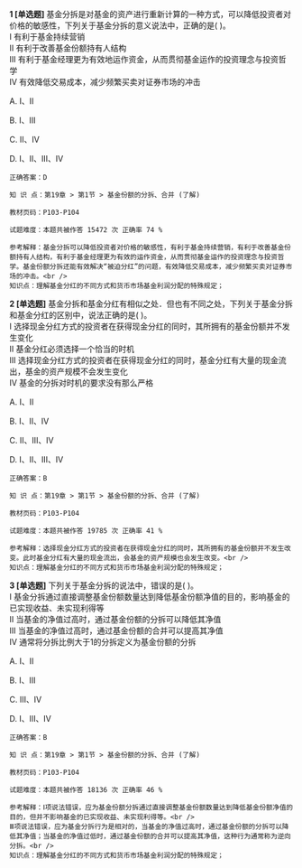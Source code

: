 **1 [单选题]** 基金分拆是对基金的资产进行重新计算的一种方式，可以降低投资者对价格的敏感性，下列关于基金分拆的意义说法中，正确的是( )。 <br />
Ⅰ 有利于基金持续营销 <br />
Ⅱ 有利于改善基金份额持有人结构 <br />
Ⅲ 有利于基金经理更为有效地运作资金，从而贯彻基金运作的投资理念与投资哲学 <br />
Ⅳ 有效降低交易成本，减少频繁买卖对证券市场的冲击

A. Ⅰ、Ⅱ

B. Ⅰ、Ⅲ

C. Ⅱ、Ⅳ

D. Ⅰ、Ⅱ、Ⅲ、Ⅳ 

```
正确答案：D

知 识 点：第19章 > 第1节 > 基金份额的分拆、合并 (了解)

教材页码：P103-P104

试题难度：本题共被作答 15472 次 正确率 74 %

参考解释：基金分拆可以降低投资者对价格的敏感性，有利于基金持续营销，有利于改善基金份额持有人结构，有利于基金经理更为有效的运作资金，从而贯彻基金运作的投资理念与投资哲学。基金份额分拆还能有效解决“被迫分红”的问题，有效降低交易成本，减少频繁买卖对证券市场的冲击。<br />
知识点：理解基金分红的不同方式和货币市场基金利润分配的特殊规定；
```


**2 [单选题]** 基金分拆和基金分红有相似之处．但也有不同之处，下列关于基金分拆和基金分红的区别中，说法正确的是( )。 <br />
Ⅰ 选择现金分红方式的投资者在获得现金分红的同时，其所拥有的基金份额并不发生变化 <br />
Ⅱ 基金分红必须选择一个恰当的时机 <br />
Ⅲ 选择现金分红方式的投资者在获得现金分红的同时，基金分红有大量的现金流出，基金的资产规模不会发生变化 <br />
Ⅳ 基金的分拆对时机的要求没有那么严格

A. Ⅰ、Ⅱ

B. Ⅰ、Ⅱ、Ⅳ

C. Ⅱ、Ⅲ、Ⅳ

D. Ⅰ、Ⅱ、Ⅲ、Ⅳ 

```
正确答案：B

知 识 点：第19章 > 第1节 > 基金份额的分拆、合并 (了解)

教材页码：P103-P104

试题难度：本题共被作答 19785 次 正确率 41 %

参考解释：选择现金分红方式的投资者在获得现金分红的同时，其所拥有的基金份额并不发生改变。此时基金分红有大量的现金流出，会基金的资产规模也会发生改变。<br />
知识点：理解基金分红的不同方式和货币市场基金利润分配的特殊规定；
```


**3 [单选题]** 下列关于基金分拆的说法中，错误的是( )。 <br />
Ⅰ 基金分拆通过直接调整基金份额数量达到降低基金份额净值的目的，影响基金的已实现收益、未实现利得等 <br />
Ⅱ 当基金的净值过高时，通过基金份额的分拆可以降低其净值 <br />
Ⅲ 当基金的净值过高时，通过基金份额的合并可以提高其净值 <br />
Ⅳ 通常将分拆比例大于1的分拆定义为基金份额的分拆

A. Ⅰ、Ⅱ

B. Ⅰ、Ⅲ

C. Ⅲ、Ⅳ

D. Ⅰ、Ⅲ、Ⅳ 

```
正确答案：B

知 识 点：第19章 > 第1节 > 基金份额的分拆、合并 (了解)

教材页码：P103-P104

试题难度：本题共被作答 18136 次 正确率 46 %

参考解释：Ⅰ项说法错误，应为基金份额分拆通过直接调整基金份额数量达到降低基金份额净值的目的，但并不影响基金的已实现收益、未实现利得等。<br />
Ⅲ项说法错误，应为基金分拆行为是相对的，当基金的净值过高时，通过基金份额的分拆可以降低其净值；当基金的净值过低时，通过基金份额的合并可以提高其净值，这种行为通常称为逆向分拆。<br />
知识点：理解基金分红的不同方式和货币市场基金利润分配的特殊规定；
```

